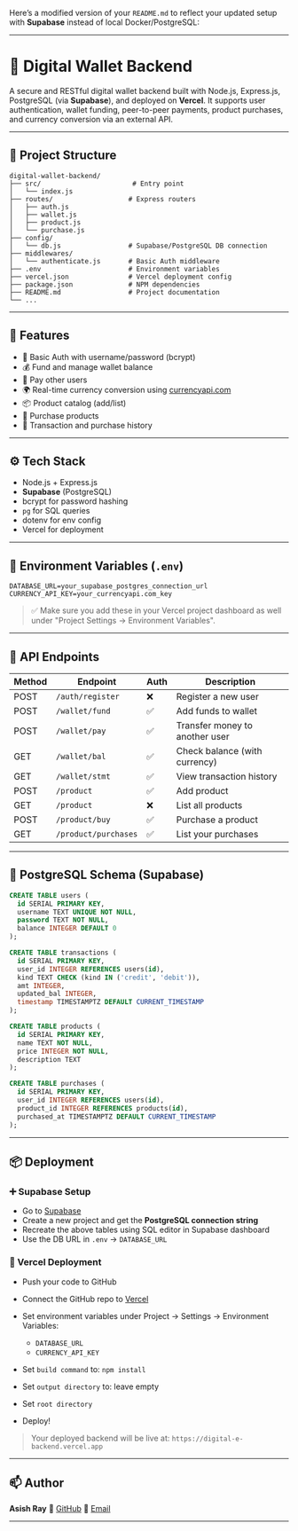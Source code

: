 Here’s a modified version of your `README.md` to reflect your updated setup with **Supabase** instead of local Docker/PostgreSQL:

---

# 🏦 Digital Wallet Backend

A secure and RESTful digital wallet backend built with Node.js, Express.js, PostgreSQL (via **Supabase**), and deployed on **Vercel**. It supports user authentication, wallet funding, peer-to-peer payments, product purchases, and currency conversion via an external API.

---

## 📁 Project Structure

```
digital-wallet-backend/
├── src/                       # Entry point
│   └── index.js
├── routes/                   # Express routers
│   ├── auth.js
│   ├── wallet.js
│   ├── product.js
│   └── purchase.js
├── config/
│   └── db.js                 # Supabase/PostgreSQL DB connection
├── middlewares/
│   └── authenticate.js       # Basic Auth middleware
├── .env                      # Environment variables
├── vercel.json               # Vercel deployment config
├── package.json              # NPM dependencies
├── README.md                 # Project documentation
└── ...
```

---

## 🚀 Features

* 🔐 Basic Auth with username/password (bcrypt)
* 💰 Fund and manage wallet balance
* 🔄 Pay other users
* 🌍 Real-time currency conversion using [currencyapi.com](https://currencyapi.com)
* 📦 Product catalog (add/list)
* 🛒 Purchase products
* 🧾 Transaction and purchase history

---

## ⚙️ Tech Stack

* Node.js + Express.js
* **Supabase** (PostgreSQL)
* bcrypt for password hashing
* `pg` for SQL queries
* dotenv for env config
* Vercel for deployment

---

## 🔐 Environment Variables (`.env`)

```
DATABASE_URL=your_supabase_postgres_connection_url
CURRENCY_API_KEY=your_currencyapi.com_key
```

> ✅ Make sure you add these in your Vercel project dashboard as well under "Project Settings → Environment Variables".

---

## 🧪 API Endpoints

| Method | Endpoint             | Auth | Description                    |
| ------ | -------------------- | ---- | ------------------------------ |
| POST   | `/auth/register`     | ❌    | Register a new user            |
| POST   | `/wallet/fund`       | ✅    | Add funds to wallet            |
| POST   | `/wallet/pay`        | ✅    | Transfer money to another user |
| GET    | `/wallet/bal`        | ✅    | Check balance (with currency)  |
| GET    | `/wallet/stmt`       | ✅    | View transaction history       |
| POST   | `/product`           | ✅    | Add product                    |
| GET    | `/product`           | ❌    | List all products              |
| POST   | `/product/buy`       | ✅    | Purchase a product             |
| GET    | `/product/purchases` | ✅    | List your purchases            |

---

## 🐘 PostgreSQL Schema (Supabase)

```sql
CREATE TABLE users (
  id SERIAL PRIMARY KEY,
  username TEXT UNIQUE NOT NULL,
  password TEXT NOT NULL,
  balance INTEGER DEFAULT 0
);

CREATE TABLE transactions (
  id SERIAL PRIMARY KEY,
  user_id INTEGER REFERENCES users(id),
  kind TEXT CHECK (kind IN ('credit', 'debit')),
  amt INTEGER,
  updated_bal INTEGER,
  timestamp TIMESTAMPTZ DEFAULT CURRENT_TIMESTAMP
);

CREATE TABLE products (
  id SERIAL PRIMARY KEY,
  name TEXT NOT NULL,
  price INTEGER NOT NULL,
  description TEXT
);

CREATE TABLE purchases (
  id SERIAL PRIMARY KEY,
  user_id INTEGER REFERENCES users(id),
  product_id INTEGER REFERENCES products(id),
  purchased_at TIMESTAMPTZ DEFAULT CURRENT_TIMESTAMP
);
```

---

## 📦 Deployment

### ➕ Supabase Setup

* Go to [Supabase](https://supabase.com/)
* Create a new project and get the **PostgreSQL connection string**
* Recreate the above tables using SQL editor in Supabase dashboard
* Use the DB URL in `.env` → `DATABASE_URL`

### 🚀 Vercel Deployment

* Push your code to GitHub
* Connect the GitHub repo to [Vercel](https://vercel.com)
* Set environment variables under Project → Settings → Environment Variables:

  * `DATABASE_URL`
  * `CURRENCY_API_KEY`
* Set `build command` to: `npm install`
* Set `output directory` to: leave empty
* Set `root directory`
* Deploy!

> Your deployed backend will be live at: `https://digital-e-backend.vercel.app`

---

## 📫 Author

**Asish Ray**
🔗 [GitHub](https://github.com/Asish-Ray)
📧 [Email](mailto:your.email@example.com)

---

